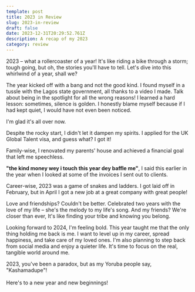 ```yaml
---
template: post
title: 2023 in Review
slug: 2023-in-review
draft: false
date: 2023-12-31T20:29:52.761Z
description: A recap of my 2023
category: review
---
```

2023 – what a rollercoaster of a year! It's like riding a bike through a storm; tough going, but oh, the stories you'll have to tell. Let's dive into this whirlwind of a year, shall we?

The year kicked off with a bang and not the good kind. I found myself in a tussle with the Lagos state government, all thanks to a video I made. Talk about being in the spotlight for all the wrong reasons! I learned a hard lesson: sometimes, silence is golden. I honestly blame myself because if I had kept quiet, I would have not even been noticed. 

I'm glad it's all over now.

Despite the rocky start, I didn't let it dampen my spirits. I applied for the UK Global Talent visa, and guess what? I got it!

Family-wise, I renovated my parents' house and achieved a financial goal that left me speechless.

**"﻿the kind money wey i touch this year dey baffle me"**, I said this earlier in the year when I looked at some of the invoices I sent out to clients. 

Career-wise, 2023 was a game of snakes and ladders. I got laid off in February, but in April I got a new job at a great company with great people!

Love and friendships? Couldn't be better. Celebrated two years with the love of my life – she's the melody to my life's song. And my friends? We're closer than ever, It's like finding your tribe and knowing you belong.

Looking forward to 2024, I'm feeling bold. This year taught me that the only thing holding me back is me. I want to level up in my career, spread happiness, and take care of my loved ones. I'm also planning to step back from social media and enjoy a quieter life. It's time to focus on the real, tangible world around me.

2023, you've been a paradox, but as my Yoruba people say, "Kashamadupe"!\
\
Here's to a new year and new beginnings!